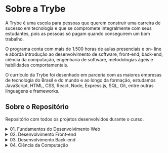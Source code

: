 # **Sobre a Trybe**

A Trybe é uma escola para pessoas que querem construir uma carreira de sucesso em tecnologia e que se compromete integralmente com seus estudantes, pois as pessoas só pagam quando conseguirem um bom trabalho.

O programa conta com mais de 1.500 horas de aulas presenciais e on- line e aborda introdução ao desenvolvimento de software, front-end, back-end, ciência da computação, engenharia de software, metodologias ágeis e habilidades comportamentais.

O currículo da Trybe foi desenhado em parceria com as maiores empresas de tecnologia do Brasil e do mundo e ao longo da formação, estudamos JavaScript, HTML, CSS, React, Node, Express.js, SQL, Git, entre outras linguagens e frameworks.

## **Sobre o Repositório**

Repositório com todos os projetos desenvolvidos durante o curso.

  <details>
    <summary>01. Fundamentos do Desenvolvimento Web</summary>
    <table>
      <tr>
        <td colspan="2" align="center">
          <strong>Bloco 01:</strong> Unix, Bash e Shell Script
        </td>
      </tr>
      <tr>
        <td>:ballot_box_with_check:</td>
        <td><s><em><strong>03:</strong> Setup</em></s></td>
      </tr>
      <tr>
        <td>:ballot_box_with_check:</td>
        <td><s><em><strong>03:</strong> Fundamentos do Desenvolvimento Web</em></s></td>
      </tr>
      <tr>
        <td>:ballot_box_with_check:</td>
        <td><s><em><strong>03:</strong> Introdução - Unix & Shell</em></s></td>
      </tr>
      <tr>
        <td>:ballot_box_with_check:</td>
        <td><s><em><strong>03:</strong> Unix & Bash - Parte 1</em></s></td>
      </tr>
      <tr>
        <td>:ballot_box_with_check:</td>
        <td><s><em><strong>04:</strong> Unix & Bash - Parte 2</em></s></td>
      </tr>
      <tr>
        <td colspan="2" align="center">
          <strong>Bloco 02:</strong> Git, GitHub e Internet
        </td>
      </tr>
      <tr>
        <td>:black_square_button:</td>
        <td><strong>01:</strong> Git & GitHub - O que é e para que serve</td>
      </tr>
      <tr>
        <td>:black_square_button:</td>
        <td><strong>02:</strong> Git & GitHub - Entendendo os comandos</td>
      </tr>
      <tr>
        <td>:black_square_button:</td>
        <td><strong>03:</strong> Internet - Entendendo como ela funciona</td>
      </tr>
      <tr>
        <td colspan="2" align="center">
          <strong>Bloco 03:</strong> Introdução à HTML e CSS
        </td>
      </tr>
      <tr>
        <td>:ballot_box_with_check:</td>
        <td><s><em><strong>01:</strong> Introdução - HTML & CSS</em></s></td>
      </tr>
      <tr>
        <td>:black_square_button:</td>
        <td><strong>01:</strong> HTML & CSS - Estruturas de página</td>
      </tr>
      <tr>
        <td>:black_square_button:</td>
        <td><strong>02:</strong> HTML & CSS - Primeiros passos em CSS</td>
      </tr>
      <tr>
        <td>:black_square_button:</td>
        <td><strong>03:</strong> HTML & CSS - Seletores e posicionamento</td>
      </tr>
      <tr>
        <td>:black_square_button:</td>
        <td><strong>04:</strong> HTML Semântico</td>
      </tr>
      <tr>
        <td>:ballot_box_with_check:</td>
        <td><s><em><strong>05:</strong> Projeto - Lessons Learned</em></s></td>
      </tr>
      <tr>
        <td colspan="2" align="center">
          <strong>Bloco 04:</strong> Introdução à JavaScript e Lógica de Programação
        </td>
      </tr>
      <tr>
        <td>:ballot_box_with_check:</td>
        <td><s><em><strong>01:</strong> Introdução - JavaScript</em></s></td>
      </tr>
      <tr>
        <td>:black_square_button:</td>
        <td><strong>01:</strong> JavaScript - Primeiros passos</td>
      </tr>
      <tr>
        <td>:black_square_button:</td>
        <td><strong>02:</strong> JavaScript - Array e loop For</td>
      </tr>
      <tr>
        <td>:black_square_button:</td>
        <td><strong>03:</strong> JavaScript - Lógica de Programação e Algoritmos</td>
      </tr>
      <tr>
        <td>:black_square_button:</td>
        <td><strong>04:</strong> JavaScript - Objetos e funções</td>
      </tr>
      <tr>
        <td>:ballot_box_with_check:</td>
        <td><s><em><strong>05:</strong> Projeto - Playground Functions</em></s></td>
      </tr>
      <tr>
        <td colspan="2" align="center">
          <strong>Bloco 05:</strong> JavaScript: DOM, Eventos e Web Storage
        </td>
      </tr>
      <tr>
        <td>:black_square_button:</td>
        <td><strong>01:</strong> JavaScript - DOM e seletores</td>
      </tr>
      <tr>
        <td>:black_square_button:</td>
        <td><strong>02:</strong> JavaScript - Trabalhando com elementos</td>
      </tr>
      <tr>
        <td>:black_square_button:</td>
        <td><strong>03:</strong> JavaScript - Eventos</td>
      </tr>
      <tr>
        <td>:black_square_button:</td>
        <td><strong>04:</strong> JavaScript - Web Storage</td>
      </tr>
      <tr>
        <td>:ballot_box_with_check:</td>
        <td><s><em><strong>05:</strong> Fundamentos - JavaScript - Projetos</em></s></td>
      </tr>
      <tr>
        <td>:ballot_box_with_check:</td>
        <td><s><em><strong>05:</strong> Projeto - Arte com Pixels</em></s></td>
      </tr>
      <tr>
        <td>:black_square_button:</td>
        <td><strong>06:</strong> Projeto - Lista de tarefas</td>
      </tr>
      <tr>
        <td>:black_square_button:</td>
        <td><strong>07:</strong> (Bônus) Projeto - Meme Generator</td>
      </tr>
      <tr>
        <td>:black_square_button:</td>
        <td><strong>08:</strong> (Bônus) Projeto - Adivinhe a Cor</td>
      </tr>
      <tr>
        <td>:black_square_button:</td>
        <td><strong>08:</strong> (Bônus) Projeto - Carta Misteriosa</td>
      </tr>
      <tr>
        <td colspan="2" align="center">
          <strong>Bloco 06:</strong> HTML e CSS: Forms, Flexbox e Responsivo
        </td>
      </tr>
      <tr>
        <td>:black_square_button:</td>
        <td><strong>01:</strong> HTML & CSS - Forms</td>
      </tr>
      <tr>
        <td>:black_square_button:</td>
        <td><strong>02:</strong> Bibliotecas JavaScript e Frameworks CSS</td>
      </tr>
      <tr>
        <td>:black_square_button:</td>
        <td><strong>03:</strong> Introdução - CSS Flexbox</td>
      </tr>
      <tr>
        <td>:black_square_button:</td>
        <td><strong>03:</strong> CSS Flexbox - Parte 1</td>
      </tr>
      <tr>
        <td>:black_square_button:</td>
        <td><strong>04:</strong> CSS Flexbox - Parte 2</td>
      </tr>
      <tr>
        <td>:black_square_button:</td>
        <td><strong>05:</strong> CSS Responsivo - Mobile First</td>
      </tr>
      <tr>
        <td>:black_square_button:</td>
        <td><strong>06:</strong> Projeto - Página inicial do Facebook</td>
      </tr>
      <tr>
        <td colspan="2" align="center">
          <strong>Bloco 07:</strong> Introdução à JavaScript ES6 e Testes Unitários
        </td>
      </tr>
      <tr>
        <td>:black_square_button:</td>
        <td>
          <strong>01:</strong> JavaScript ES6 - let, const, arrow functions e template
          literals
        </td>
      </tr>
      <tr>
        <td>:black_square_button:</td>
        <td><strong>02:</strong> JavaScript ES6 - Objects</td>
      </tr>
      <tr>
        <td>:black_square_button:</td>
        <td><strong>03:</strong> Testes unitários em JavaScript</td>
      </tr>
      <tr>
        <td>:black_square_button:</td>
        <td><strong>04:</strong> Projeto - JavaScript Testes Unitários</td>
      </tr>
      <tr>
        <td colspan="2" align="center">
          <strong>Bloco 08:</strong> Higher Order Functions do JavaScript ES6
        </td>
      </tr>
      <tr>
        <td>:black_square_button:</td>
        <td>
          <strong>01:</strong> JavaScript ES6 - Higher Order Functions - forEach,
          find, some, every, sort
        </td>
      </tr>
      <tr>
        <td>:black_square_button:</td>
        <td>
          <strong>02:</strong> JavaScript ES6 - Higher Order Functions - map e filter
        </td>
      </tr>
      <tr>
        <td>:black_square_button:</td>
        <td><strong>03:</strong> JavaScript ES6 - Higher Order Functions - reduce</td>
      </tr>
      <tr>
        <td>:black_square_button:</td>
        <td>
          <strong>04:</strong> JavaScript ES6 - spread operator, parâmetro rest,
          destructuring e mais
        </td>
      </tr>
      <tr>
        <td>:black_square_button:</td>
        <td><strong>05:</strong> Projeto - Zoo functions</td>
      </tr>
      <tr>
        <td colspan="2" align="center">
          <strong>Bloco 09:</strong> JavaScript Assíncrono e Promises
        </td>
      </tr>
      <tr>
        <td>:black_square_button:</td>
        <td><strong>01:</strong> JavaScript Assíncrono e Callbacks</td>
      </tr>
      <tr>
        <td>:black_square_button:</td>
        <td><strong>02:</strong> JavaScript Promises</td>
      </tr>
      <tr>
        <td>:black_square_button:</td>
        <td><strong>03:</strong> Projeto - Carrinho de Compras</td>
      </tr>
      <tr>
        <td colspan="2" align="center">
          <strong>Bloco 10:</strong> Testes automatizados com Jest
        </td>
      </tr>
      <tr>
        <td>:black_square_button:</td>
        <td><strong>01:</strong> Primeiros passos no Jest</td>
      </tr>
      <tr>
        <td>:black_square_button:</td>
        <td><strong>02:</strong> Jest - Testes Assíncronos</td>
      </tr>
      <tr>
        <td>:black_square_button:</td>
        <td><strong>03:</strong> Jest - Simulando comportamentos</td>
      </tr>
      <tr>
        <td>:black_square_button:</td>
        <td><strong>04:</strong> Projeto - Jest Assíncrono e Mocking</td>
      </tr>
    </table>
</details>
<details>
  <summary>02. Desenvolvimento Front-end</summary>
  <table>
    <tr>
      <td colspan="2" align="center">
        <strong>Bloco 11:</strong> Introdução à React
      </td>
    </tr>
    <tr>
      <td>:black_square_button:</td>
      <td><strong>01:</strong> Introdução - Front-end</td>
    </tr>
    <tr>
      <td>:black_square_button:</td>
      <td><strong>01:</strong> Introdução - React</td>
    </tr>
    <tr>
      <td>:black_square_button:</td>
      <td><strong>01:</strong> 'Hello, world!' no React!
      </td>
    </tr>
    <tr>
      <td>:black_square_button:</td>
      <td><strong>02:</strong> Componentes React</td>
    </tr>
    <tr>
      <td>:black_square_button:</td>
      <td><strong>03:</strong> Projeto - Movie Cards Library
      </td>
    </tr>
    <tr>
      <td colspan="2" align="center">
        <strong>Bloco 12:</strong> Componentes com Estado, Eventos e Formulários com
        React
      </td>
    </tr>
    <tr>
      <td>:black_square_button:</td>
      <td>01:</strong> Componentes com estado e eventos</td>
    </tr>
    <tr>
      <td>:black_square_button:</td>
      <td>02:</strong> Formulários no React</td>
    </tr>
    <tr>
      <td>:black_square_button:</td>
      <td>03:</strong> Projeto - Movie Cards Library Stateful</td>
    </tr>
    <tr>
      <td colspan="2" align="center">
        <strong>Bloco 13:</strong> Ciclo de Vida de Componentes e React Router
      </td>
    </tr>
    <tr>
      <td>:black_square_button:</td>
      <td>01:</strong> Ciclo de vida de componentes</td>
    </tr>
    <tr>
      <td>:black_square_button:</td>
      <td>02:</strong> React Router</td>
    </tr>
    <tr>
      <td>:black_square_button:</td>
      <td>03:</strong> Projeto - Movie Cards Library CRUD</td>
    </tr>
    <tr>
      <td colspan="2" align="center">
        <strong>Bloco 14:</strong> Metodologias Ágeis
      </td>
    </tr>
    <tr>
      <td>:black_square_button:</td>
      <td>01:</strong> Metodologias Ágeis</td>
    </tr>
    <tr>
      <td>:black_square_button:</td>
      <td>02:</strong> Projeto - Frontend Online Store</td>
    </tr>
    <tr>
      <td colspan="2" align="center">
        <strong>Bloco 15:</strong> Testes automatizados com React Testing Library
      </td>
    </tr>
    <tr>
      <td>:black_square_button:</td>
      <td>01:</strong> RTL - Primeiros passos</td>
    </tr>
    <tr>
      <td>:black_square_button:</td>
      <td>02:</strong> RTL - Mocks e Inputs</td>
    </tr>
    <tr>
      <td>:black_square_button:</td>
      <td>03:</strong> RTL - Testando React Router</td>
    </tr>
    <tr>
      <td>:black_square_button:</td>
      <td>04:</strong> Projeto - Testes em React</td>
    </tr>
    <tr>
      <td colspan="2" align="center">
        <strong>Bloco 16:</strong> Gerenciamento de estado com Redux
      </td>
    </tr>
    <tr>
      <td>:black_square_button:</td>
      <td>01:</strong> Introdução ao Redux - O estado global da aplicação</td>
    </tr>
    <tr>
      <td>:black_square_button:</td>
      <td>02:</strong> Usando o Redux no React</td>
    </tr>
    <tr>
      <td>:black_square_button:</td>
      <td>03:</strong> Usando o Redux no React - Prática</td>
    </tr>
    <tr>
      <td>:black_square_button:</td>
      <td>04:</strong> Usando o Redux no React - Actions Assíncronas</td>
    </tr>
    <tr>
      <td>:black_square_button:</td>
      <td>05:</strong> Testes em React-Redux</td>
    </tr>
    <tr>
      <td>:black_square_button:</td>
      <td>06:</strong> Projeto - Trybe Wallet</td>
    </tr>
    <tr>
      <td colspan="2" align="center">
        <strong>Bloco 17:</strong> Projeto Jogo de Trivia
      </td>
    </tr>
    <tr>
      <td>:black_square_button:</td>
      <td>01:</strong> Projeto - Jogo de Trivia</td>
    </tr>
    <tr>
      <td colspan="2" align="center">
        <strong>Bloco 18:</strong> Context API e React Hooks
      </td>
    </tr>
    <tr>
      <td>:black_square_button:</td>
      <td>01:</strong> Context API do React</td>
    </tr>
    <tr>
      <td>:black_square_button:</td>
      <td>02:</strong> React Hooks - useState e useContext</td>
    </tr>
    <tr>
      <td>:black_square_button:</td>
      <td>03:</strong> React Hooks - useEffect e Hooks customizados</td>
    </tr>
    <tr>
      <td>:black_square_button:</td>
      <td>04:</strong> Projeto - StarWars Datatable com Context API e Hooks</td>
    </tr>
    <tr>
      <td colspan="2" align="center">
        <strong>Bloco 19:</strong> Projeto App de Receitas
      </td>
    </tr>
    <tr>
      <td>:black_square_button:</td>
      <td>01:</strong> Projeto - App de Receitas</td>
    </tr>
  </table>
</details>
<details>
  <summary>03. Desenvolvimento Back-end</summary>
  <table>
    <tr>
      <td colspan="2" align="center">
        <strong>Bloco 20:</strong> Introdução à SQL
      </td>
    </tr>
    <tr>
      <td>:black_square_button:</td>
      <td>01:</strong> Introdução - Back-end</td>
    </tr>
    <tr>
      <td>:black_square_button:</td>
      <td>01:</strong> Introdução - Bancos de dados relacionais</td>
    </tr>
    <tr>
      <td>:black_square_button:</td>
      <td>01:</strong> Banco de dados SQL</td>
    </tr>
    <tr>
      <td>:black_square_button:</td>
      <td>02:</strong> Encontrando dados em um banco de dados</td>
    </tr>
    <tr>
      <td>:black_square_button:</td>
      <td>03:</strong> Filtrando dados de forma específica</td>
    </tr>
    <tr>
      <td>:black_square_button:</td>
      <td>04:</strong> Manipulando tabelas</td>
    </tr>
    <tr>
      <td>:black_square_button:</td>
      <td>05:</strong> Projeto - All For One</td>
    </tr>
    <tr>
      <td colspan="2" align="center">
        <strong>Bloco 21:</strong> Funções SQL, Joins e Subqueries
      </td>
    </tr>
    <tr>
      <td>:black_square_button:</td>
      <td>01:</strong> Funções mais usadas no SQL</td>
    </tr>
    <tr>
      <td>:black_square_button:</td>
      <td>02:</strong> Descomplicando JOINs, UNIONs e Subqueries</td>
    </tr>
    <tr>
      <td>:black_square_button:</td>
      <td>03:</strong> Stored Routines & Stored Functions</td>
    </tr>
    <tr>
      <td>:black_square_button:</td>
      <td>04:</strong> Projeto - Vocabulary Booster</td>
    </tr>
    <tr>
      <td colspan="2" align="center">
        <strong>Bloco 22:</strong> Normalização e Modelagem de Banco de Dados
      </td>
    </tr>
    <tr>
      <td>:black_square_button:</td>
      <td>01:</strong> Transformando ideias em um modelo de banco de dados</td>
    </tr>
    <tr>
      <td>:black_square_button:</td>
      <td>02:</strong> Normalização, Formas Normais e Dumps</td>
    </tr>
    <tr>
      <td>:black_square_button:</td>
      <td>03:</strong> Transformando ideias em um modelo de banco de dados -Parte 2</td>
    </tr>
    <tr>
      <td>:black_square_button:</td>
      <td>04:</strong> Projeto - One For All</td>
    </tr>
    <tr>
      <td colspan="2" align="center">
        <strong>Bloco 23:</strong> Introdução ao MongoDB
      </td>
    </tr>
    <tr>
      <td>:black_square_button:</td>
      <td>01:</strong> Introdução - NoSQL</td>
    </tr>
    <tr>
      <td>:black_square_button:</td>
      <td>01:</strong> MongoDB - Introdução</td>
    </tr>
    <tr>
      <td>:black_square_button:</td>
      <td>02:</strong> Filter Operators</td>
    </tr>
    <tr>
      <td>:black_square_button:</td>
      <td>03:</strong> Projeto - Data Flights</td>
    </tr>
    <tr>
      <td colspan="2" align="center">
        <strong>Bloco 24:</strong> MongoDB: Updates Simples e Complexos
      </td>
    </tr>
    <tr>
      <td>:black_square_button:</td>
      <td>01:</strong> Updates Simples</td>
    </tr>
    <tr>
      <td>:black_square_button:</td>
      <td>02:</strong> Updates Complexos - Arrays - Parte 1</td>
    </tr>
    <tr>
      <td>:black_square_button:</td>
      <td>03:</strong> Updates Complexos - Arrays - Parte 2</td>
    </tr>
    <tr>
      <td>:black_square_button:</td>
      <td>04:</strong> Projeto - Commerce</td>
    </tr>
    <tr>
      <td colspan="2" align="center">
        <strong>Bloco 25:</strong> MongoDB: Aggregation Framework
      </td>
    </tr>
    <tr>
      <td>:black_square_button:</td>
      <td>01:</strong> Aggregation Framework - Parte 1</td>
    </tr>
    <tr>
      <td>:black_square_button:</td>
      <td>02:</strong> Aggregation Framework - Parte 2</td>
    </tr>
    <tr>
      <td>:black_square_button:</td>
      <td>03:</strong> Projeto - Aggregations</td>
    </tr>
    <tr>
      <td colspan="2" align="center">
        <strong>Bloco 26:</strong> Introdução ao desenvolvimento Web com NodeJS
      </td>
    </tr>
    <tr>
      <td>:black_square_button:</td>
      <td>01:</strong> Intro - NodeJS</td>
    </tr>
    <tr>
      <td>:black_square_button:</td>
      <td>01:</strong> NodeJS - Introdução</td>
    </tr>
    <tr>
      <td>:black_square_button:</td>
      <td>02:</strong> NodeJS - Fluxo Assíncrono</td>
    </tr>
    <tr>
      <td>:black_square_button:</td>
      <td>03:</strong> NodeJS - Arquitetura</td>
    </tr>
    <tr>
      <td>:black_square_button:</td>
      <td>04:</strong> Express: HTTP com Node.js</td>
    </tr>
    <tr>
      <td>:black_square_button:</td>
      <td>05:</strong> Práticando Express</td>
    </tr>
    <tr>
      <td>:black_square_button:</td>
      <td>06:</strong> Projeto - Crush Manager</td>
    </tr>
    <tr>
      <td colspan="2" align="center">
        <strong>Bloco 27:</strong> NodeJS: Camada de Serviço e Arquitetura Rest e Restful
      </td>
    </tr>
    <tr>
      <td>:black_square_button:</td>
      <td>01:</strong> Introdução - Arquitetura de Software</td>
    </tr>
    <tr>
      <td>:black_square_button:</td>
      <td>01:</strong> Arquitetura de Software - Camada de Model</td>
    </tr>
    <tr>
      <td>:black_square_button:</td>
      <td>02:</strong> Arquitetura de Software - Camada de Controller e Service</td>
    </tr>
    <tr>
      <td>:black_square_button:</td>
      <td>03:</strong> Arquitetura web - Rest e Restful</td>
    </tr>
    <tr>
      <td>:black_square_button:</td>
      <td>04:</strong> Projeto - Store Manager</td>
    </tr>
    <tr>
      <td colspan="2" align="center">
        <strong>Bloco 28:</strong> Autenticação e Upload de Arquivos
      </td>
    </tr>
    <tr>
      <td>:black_square_button:</td>
      <td>01:</strong> NodeJS - JWT - (JSON Web Token)</td>
    </tr>
    <tr>
      <td>:black_square_button:</td>
      <td>02:</strong> NodeJS - Upload de arquivos com Multer</td>
    </tr>
    <tr>
      <td>:black_square_button:</td>
      <td>03:</strong> Projeto - Cookmaster</td>
    </tr>
    <tr>
      <td colspan="2" align="center">
        <strong>Bloco 29:</strong> Deployment
      </td>
    </tr>
    <tr>
      <td>:black_square_button:</td>
      <td>01:</strong> Introdução - Deploy</td>
    </tr>
    <tr>
      <td>:black_square_button:</td>
      <td>01:</strong> Infraestrutura - Deploy com Heroku</td>
    </tr>
    <tr>
      <td>:black_square_button:</td>
      <td>02:</strong> Deploy - Gerenciadores de Processos</td>
    </tr>
    <tr>
      <td>:black_square_button:</td>
      <td>03:</strong> Projeto - Stranger Things</td>
    </tr>
    <tr>
      <td colspan="2" align="center">
        <strong>Bloco 30:</strong> Projeto Trybeer
      </td>
    </tr>
    <tr>
      <td>:black_square_button:</td>
      <td>01:</strong> Projeto - Trybeer</td>
    </tr>
    <tr>
      <td>:black_square_button:</td>
      <td>Bloco 31:</strong> Arquitetura: SOLID e ORM</td>
    </tr>
    <tr>
      <td>:black_square_button:</td>
      <td>01:</strong> Arquitetura - Princípios SOLID</td>
    </tr>
    <tr>
      <td>:black_square_button:</td>
      <td>02:</strong> ORM - Interface da aplicação com o banco de dados</td>
    </tr>
    <tr>
      <td>:black_square_button:</td>
      <td>03:</strong> ORM - Associations</td>
    </tr>
    <tr>
      <td>:black_square_button:</td>
      <td>04:</strong> Boas práticas na escrita de testes</td>
    </tr>
    <tr>
      <td>:black_square_button:</td>
      <td>05:</strong> Projeto - API de Blogs</td>
    </tr>
    <tr>
      <td colspan="2" align="center">
        <strong>Bloco 32:</strong> Sockets
      </td>
    </tr>
    <tr>
      <td>:black_square_button:</td>
      <td>01:</strong> Arquitetura de Software - Camada de View</td>
    </tr>
    <tr>
      <td>:black_square_button:</td>
      <td>02:</strong> Sockets - TCP/UDP & NET</td>
    </tr>
    <tr>
      <td>:black_square_button:</td>
      <td>03:</strong> Sockets - Socket.io</td>
    </tr>
    <tr>
      <td>:black_square_button:</td>
      <td>04:</strong> Projeto - Webchat</td>
    </tr>
    <tr>
      <td colspan="2" align="center">
        <strong>Bloco 33:</strong> Projeto Trybeer II
      </td>
    </tr>
    <tr>
      <td>:black_square_button:</td>
      <td>01:</strong> Projeto - Trybeer v2</td>
    </tr>
  </table>
</details>
<details>
  <summary>04. Ciência da Computação</summary>
  <table>
    <tr>
      <td colspan="2" align="center">
        <strong>Bloco 34:</strong> Arquitetura de Computadores e Redes
      </td>
    </tr>
    <tr>
      <td>:black_square_button:</td>
      <td>01:</strong> Introdução - Ciência da Computação</td>
    </tr>
    <tr>
      <td>:black_square_button:</td>
      <td>01:</strong> Arquitetura de Computadores</td>
    </tr>
    <tr>
      <td>:black_square_button:</td>
      <td>02:</strong> Arquitetura de redes</td>
    </tr>
    <tr>
      <td>:black_square_button:</td>
      <td>03:</strong> Redes de computadores, ferramentas e segurança</td>
    </tr>
    <tr>
      <td>:black_square_button:</td>
      <td>04:</strong> Projeto - Explorando os protocolos</td>
    </tr>
    <tr>
      <td colspan="2" align="center">
        <strong>Bloco 35:</strong> Introdução à Python e Raspagem de Dados da Web
      </td>
    </tr>
    <tr>
      <td>:black_square_button:</td>
      <td>01:</strong> Aprendendo Python</td>
    </tr>
    <tr>
      <td>:black_square_button:</td>
      <td>02:</strong> Entrada e Saída de Dados</td>
    </tr>
    <tr>
      <td>:black_square_button:</td>
      <td>03:</strong> Raspagem de Dados</td>
    </tr>
    <tr>
      <td>:black_square_button:</td>
      <td>04:</strong> Testes</td>
    </tr>
    <tr>
      <td>:black_square_button:</td>
      <td>05:</strong> Projeto - Tech news</td>
    </tr>
    <tr>
      <td colspan="2" align="center">
        <strong>Bloco 36:</strong> Programação Orientada a Objetos e Padrões de
        Projeto
      </td>
    </tr>
    <tr>
      <td>:black_square_button:</td>
      <td>01:</strong> Introdução à programação orientada a objetos</td>
    </tr>
    <tr>
      <td>:black_square_button:</td>
      <td>02:</strong> Programação orientada a objetos na prática</td>
    </tr>
    <tr>
      <td>:black_square_button:</td>
      <td>03:</strong> Padrões de projeto</td>
    </tr>
    <tr>
      <td>:black_square_button:</td>
      <td>04:</strong> Projeto - Relatórios de Estoque</td>
    </tr>
    <tr>
      <td colspan="2" align="center">
        <strong>Bloco 37:</strong> Algoritmos e Estrutura de Dados
      </td>
    </tr>
    <tr>
      <td>:black_square_button:</td>
      <td>01:</strong> Estrutura de Dados I - Arrays</td>
    </tr>
    <tr>
      <td>:black_square_button:</td>
      <td>02:</strong> Estrutura de Dados I - Complexidade de Algoritmos</td>
    </tr>
    <tr>
      <td>:black_square_button:</td>
      <td>03:</strong> Recursividade e Estratégias para solução de problemas</td>
    </tr>
    <tr>
      <td>:black_square_button:</td>
      <td>04:</strong> Algoritmos de ordenação e busca</td>
    </tr>
    <tr>
      <td>:black_square_button:</td>
      <td>05:</strong> Projeto - Algoritmos</td>
    </tr>
    <tr>
      <td colspan="2" align="center">
        <strong>Bloco 38:</strong> Estrutura de Dados: Hash e Set
      </td>
    </tr>
    <tr>
      <td>:black_square_button:</td>
      <td>01:</strong> Estrutura de dados II - Hash maps & Dict</td>
    </tr>
    <tr>
      <td>:black_square_button:</td>
      <td>02:</strong> Estrutura de dados II - Set</td>
    </tr>
    <tr>
      <td>:black_square_button:</td>
      <td>03:</strong> Projeto - Restaurant Orders</td>
    </tr>
    <tr>
      <td colspan="2" align="center">
        <strong>Bloco 39:</strong> Estrutura de Dados: Pilhas, Filas e Listas
      </td>
    </tr>
    <tr>
      <td>:black_square_button:</td>
      <td>01:</strong> Estrutura de dados III - Pilhas</td>
    </tr>
    <tr>
      <td>:black_square_button:</td>
      <td>02:</strong> Estrutura de dados III - Deque</td>
    </tr>
    <tr>
      <td>:black_square_button:</td>
      <td>03:</strong> Estrutura de Dados III - Nó & Listas ligadas</td>
    </tr>
    <tr>
      <td>:black_square_button:</td>
      <td>04:</strong> Estrutura de Dados III - Listas duplamente ligadas</td>
    </tr>
    <tr>
      <td>:black_square_button:</td>
      <td>05:</strong> Projeto - TING - Trybe Is Not Google</td>
    </tr>
  </table>
</details>